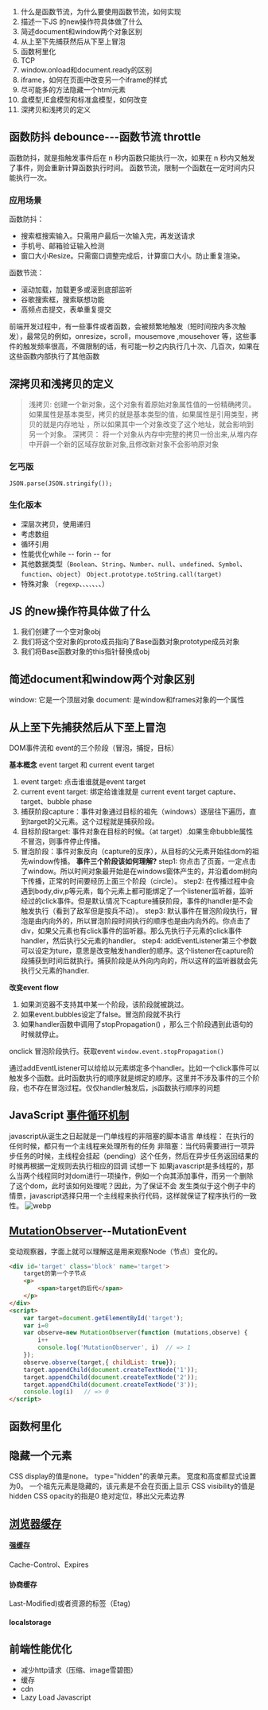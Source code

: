 
1. 什么是函数节流，为什么要使用函数节流，如何实现
2. 描述一下JS 的new操作符具体做了什么
3. 简述document和window两个对象区别
4. 从上至下先捕获然后从下至上冒泡
5. 函数柯里化
6. TCP
7. window.onload和document.ready的区别
8. iframe，如何在页面中改变另一个iframe的样式
9. 尽可能多的方法隐藏一个html元素
10. 盒模型,IE盒模型和标准盒模型，如何改变
11. 深拷贝和浅拷贝的定义


## 函数防抖 debounce---函数节流  throttle
函数防抖，就是指触发事件后在 n 秒内函数只能执行一次，如果在 n 秒内又触发了事件，则会重新计算函数执行时间。
函数节流，限制一个函数在一定时间内只能执行一次。
### 应用场景
函数防抖：
- 搜索框搜索输入。只需用户最后一次输入完，再发送请求
- 手机号、邮箱验证输入检测
- 窗口大小Resize。只需窗口调整完成后，计算窗口大小。防止重复渲染。

函数节流： 
- 滚动加载，加载更多或滚到底部监听
- 谷歌搜索框，搜索联想功能
- 高频点击提交，表单重复提交

前端开发过程中，有一些事件或者函数，会被频繁地触发（短时间按内多次触发），最常见的例如，onresize，scroll，mousemove ,mousehover 等，这些事件的触发频率很高，不做限制的话，有可能一秒之内执行几十次、几百次，如果在这些函数内部执行了其他函数

## 深拷贝和浅拷贝的定义
>浅拷贝: 
>创建一个新对象，这个对象有着原始对象属性值的一份精确拷贝。如果属性是基本类型，拷贝的就是基本类型的值，如果属性是引用类型，拷贝的就是内存地址 ，所以如果其中一个对象改变了这个地址，就会影响到另一个对象。
>深拷贝：
>将一个对象从内存中完整的拷贝一份出来,从堆内存中开辟一个新的区域存放新对象,且修改新对象不会影响原对象

### 乞丐版
`JSON.parse(JSON.stringify());`

### 生化版本
- 深层次拷贝，使用递归
- 考虑数组
- 循环引用
- 性能优化while -- forin -- for
- 其他数据类型（`Boolean`、`String`、`Number`、`null`、`undefined`、`Symbol`、`function`、`object`） `Object.prototype.toString.call(target)`
- 特殊对象 （`regexp`、``、``、``、``、``、``、）

## JS 的new操作符具体做了什么
1. 我们创建了一个空对象obj
2. 我们将这个空对象的proto成员指向了Base函数对象prototype成员对象
3. 我们将Base函数对象的this指针替换成obj


## 简述document和window两个对象区别
window: 它是一个顶层对象
document: 是window和frames对象的一个属性

## 从上至下先捕获然后从下至上冒泡
DOM事件流和 event的三个阶段（冒泡，捕捉，目标）

**基本概念**
event target 和 current event target
1. event target: 点击谁谁就是event target
2. current event target: 绑定给谁谁就是 current event target
capture、target、bubble phase
1. 捕获阶段capture：事件对象通过目标的祖先（windows）逐层往下遍历，直到target的父元素。这个过程就是捕获阶段。
2. 目标阶段target: 事件对象在目标的时候。（at target）.如果生命bubble属性不冒泡，则事件停止传播。
3. 冒泡阶段：事件对象反向（capture的反序），从目标的父元素开始往dom的祖先window传播。
**事件三个阶段该如何理解?**
step1: 你点击了页面，一定点击了window。所以时间对象最开始是在windows窗体产生的，并沿着dom树向下传播，正常的时间要经历上面三个阶段（circle）。
step2: 在传播过程中会遇到body,div,p等元素，每个元素上都可能绑定了一个listener监听器，监听经过的click事件。但是默认情况下capture捕获阶段，事件的handler是不会触发执行（看到了敌军但是按兵不动）。
step3: 默认事件在冒泡阶段执行，冒泡是由内向外的，所以冒泡阶段时间执行的顺序也是由内向外的。你点击了div，如果父元素也有click事件的监听器。那么先执行子元素的click事件handler，然后执行父元素的handler。
step4: addEventListener第三个参数可以设定为ture，意思是改变触发handler的顺序。这个listener在capture阶段捕获到时间后就执行。捕获阶段是从外向内向的，所以这样的监听器就会先执行父元素的handler.

**改变event flow**
1. 如果浏览器不支持其中某一个阶段，该阶段就被跳过。
2. 如果event.bubbles设定了false。冒泡阶段就不执行
3. 如果handler函数中调用了stopPropagation() ，那么三个阶段遇到此语句的时候就停止。

onclick 冒泡阶段执行。获取event   `window.event.stopPropagation()`

通过addEventListener可以给给以元素绑定多个handler。比如一个click事件可以触发多个函数。此时函数执行的顺序就是绑定的顺序。这里并不涉及事件的三个阶段，也不存在冒泡过程。仅仅handler触发后，js函数执行顺序的问题
## JavaScript [事件循环机制](https://www.jianshu.com/p/667a20d008cf)
javascript从诞生之日起就是一门单线程的非阻塞的脚本语言
单线程： 在执行的任何时候，都只有一个主线程来处理所有的任务
非阻塞：当代码需要进行一项异步任务的时候，主线程会挂起（pending）这个任务，然后在异步任务返回结果的时候再根据一定规则去执行相应的回调
试想一下 如果javascript是多线程的，那么当两个线程同时对dom进行一项操作，例如一个向其添加事件，而另一个删除了这个dom，此时该如何处理呢？因此，为了保证不会 发生类似于这个例子中的情景，javascript选择只用一个主线程来执行代码，这样就保证了程序执行的一致性。
![webp](_v_images/20191130132708248_709605864.png)


## [MutationObserver](https://segmentfault.com/a/1190000012787829)--MutationEvent
变动观察器，字面上就可以理解这是用来观察Node（节点）变化的。
```html
<div id='target' class='block' name='target'>
    target的第一个子节点
    <p>
        <span>target的后代</span>
    </p>
</div>
<script>
    var target=document.getElementById('target');
    var i=0
    var observe=new MutationObserver(function (mutations,observe) {
        i++  
        console.log('MutationObserver', i)  // => 1
    });
    observe.observe(target,{ childList: true});
    target.appendChild(document.createTextNode('1'));
    target.appendChild(document.createTextNode('2'));
    target.appendChild(document.createTextNode('3'));
    console.log(i)   // => 0
</script>
```

## 函数柯里化




## 隐藏一个元素
CSS display的值是none。
type="hidden"的表单元素。
宽度和高度都显式设置为0。
一个祖先元素是隐藏的，该元素是不会在页面上显示
CSS visibility的值是hidden
CSS opacity的指是0
绝对定位，移出父元素边界

## [浏览器缓存](https://www.jianshu.com/p/f4dbaaebe902)

#### [强缓存](https://segmentfault.com/a/1190000016705679)
Cache-Control、Expires
#### 协商缓存
Last-Modified)或者资源的标签（Etag)
#### localstorage

## 前端性能优化
- 减少http请求（压缩、image雪碧图）
- 缓存
- cdn
- Lazy Load Javascript



